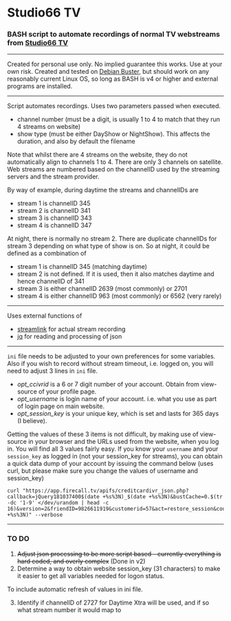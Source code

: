 # Studio66 TV

### BASH script to automate recordings of normal TV webstreams from [Studio66 TV](https://studio66tv.com)

---

Created for personal use only. No implied guarantee this works. Use at your own risk.
Created and tested on [Debian Buster](https://wiki.debian.org/DebianBuster), but should work on any reasonably current Linux OS, so long as BASH is v4 or higher and external programs are installed.

---

Script automates recordings.
Uses two parameters passed when executed.
* channel number (must be a digit, is usually 1 to 4 to match that they run 4 streams on website)
* show type (must be either DayShow or NightShow). This affects the duration, and also by default the filename

Note that whilst there are 4 streams on the website, they do not automatically align to channels 1 to 4.
There are only 3 channels on satellite.
Web streams are numbered based on the channelID used by the streaming servers and the stream provider.

By way of example, during daytime the streams and channelIDs are
* stream 1 is channelID 345
* stream 2 is channelID 341
* stream 3 is channelID 343
* stream 4 is channelID 347

At night, there is normally no stream 2. There are duplicate channelIDs for stream 3 depending on what type of show is on.
So at night, it could be defined as a combination of
* stream 1 is channelID 345 (matching daytime)
* stream 2 is not defined. If it is used, then it also matches daytime and hence channelID of 341
* stream 3 is either channelID 2639 (most commonly) or 2701
* stream 4 is either channelID 963 (most commonly) or 6562 (very rarely)

---

Uses external functions of
* [streamlink](https://streamlink.github.io/) for actual stream recording
* [jq](https://stedolan.github.io/jq/) for reading and processing of json

---

`ini` file needs to be adjusted to your own preferences for some variables.
Also if you wish to record without stream timeout, i.e. logged on, you will need to adjust 3 lines in `ini` file.
* *opt_ccivrid* is a 6 or 7 digit number of your account. Obtain from view-source of your profile page.
* *opt_username* is login name of your account. i.e. what you use as part of login page on main website.
* *opt_session_key* is your unique key, which is set and lasts for 365 days (I believe).

Getting the values of these 3 items is not difficult, by making use of view-source in your browser and the URLs used from the website, when you log in. 
You will find all 3 values fairly easy. If you know your `username` and your `session_key` as logged in (not your session_key for streams), you can obtain a quick data dump of your account by issuing the command below (uses curl, but please make sure you change the values of username and session_key)
```
curl "https://app.firecall.tv/apifs/creditcardivr_json.php?callback=jQuery181037400$(date +%s%3N)_$(date +%s%3N)&bustCache=0.$(tr -dc '1-9' </dev/urandom | head -c 16)&version=2&friendID=9826611919&customerid=57&act=restore_session&countrycode=GB&voicall_serviceid=3089&username=changeme&session_key=1234567890123456789123456789012&_=$(date +%s%3N)" --verbose
```

---

### TO DO
1. ~~Adjust json processing to be more script based - currently everything is hard coded, and overly complex~~ (Done in v2)
2. Determine a way to obtain website session_key (31 characters) to make it easier to get all variables needed for logon status.

  To include automatic refresh of values in ini file.

3. Identify if channelID of 2727 for Daytime Xtra will be used, and if so what stream number it would map to

